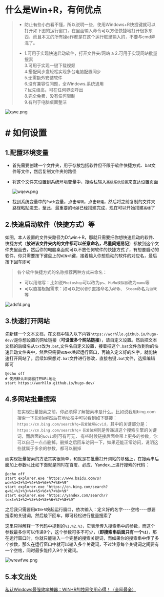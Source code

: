 #  什么是Win+R，有何优点

> - 防止有些小白看不懂，所以说明一些，使用Windows+R快捷键就可以打开如下图的运行窗口，在里面输入命令可以方便快捷地打开很多东西，而且本文的所有操a作都是在这个运行框里输入的，不要与cmd弄混了。
>
> - 1.可用于实现快速启动软件，打开文件夹/网站  a
>   2.可用于实现网站批量搜索  
>   3.可用于实现一键下载视频  
>   4.搭配同步盘轻松实现多台电脑配置同步  
>   5.无需额外安装软件  
>   6.没有兼容性问题，全Windows.系统通用  
>   7.优先级高，可在任何界面呼出  
>   8.完全免费，没有任何限制  
>   9.有利于电脑桌面整洁  

![qwe.png](https://imgbed.worhllo.us.kg/file/1731383831751_qwe.png)

# # 如何设置

## **1.配置环境变量**

- 首先需要创建一个文件夹，用于存放包括软件但不限于软件快捷方式、bat文件等文件，然后复制文件夹的路径

- 将这个文件夹设置到系统环境变量中，搜索栏输入`高级系统设置`来直达设置页面
  
  ![wqew.png](https://imgbed.worhllo.us.kg/file/1731385222742_wqew.png)

- 找到系统变量中的`Path`变量，点击`编辑`，点击`新建`，然后将之前复制的文件夹路径粘贴进去，至此，最重要的`地基`已经搭建完成，现在可以开始搭建`高楼`了

## **2.快速启动软件（快捷方式）等**

如图，本人设置的文件夹路径为D:\win＋R，那就只需要把你想快速启动的软件、快捷方式（**放进该文件夹内的文件都可以任意命名，尽量简短易记**）都放到这个文件夹里面去，然后你的电脑桌面就可以不放任何软件的快捷方式了，有想要启动的软件，你只需要按下键盘上的`WIN+R`键，接着输入你想启动的软件的对应名，最后按下回车即可

> 各个软件快捷方式的名称推荐两种方式来命名：
> - 可以用缩写：比如说`Photoshop`可以改为`ps`、`MuMu模拟器`改为`mumu`等
> - 可以直接根据需求：如可以把`QQ音乐`直接命名为`听歌`、
> `Steam`命名为`游戏`等

![adsfd.png](https://imgbed.worhllo.us.kg/file/1731386051197_adsfd.png)

## **3.快速打开网站**
先新建一个文本文档，在文档中输入以下内容`https://worhllo.github.io/hugo-dev/`是你想设置的网址链接（**可设置多个网站链接**），请自定义设置。然后把文本文档的后缀名从`txt`改为`.bat`,文件名自定义设置，接着把这个`.bat`文件放到你的快速启动文件夹中，然后只需要`WIN+R`唤起运行窗口，再输入定义好的名字，就能快速打开网站了。后续如果想对`.bat`文件进行修改，直接右键`.bat`文件，选择编辑即可

```
@echo off
# 使用默认浏览器打开URL地址
start https://worhllo.github.io/hugo-dev/
```

## **4.多网站批量搜索**

> 在实现批量搜索之前，你必须得了解搜索串是什么。比如说我用bing.com搜索一下`吾爱破解`然后在地址栏中可以看到如下链接：`https://cn.bing.com/search?q=吾爱破解&cvid`，其中的关键部分是：`https://cn.bing.com/search?q`=
> `吾爱破解`则是传递进这个搜索引擎的关键词，而后面的`&cvid`则可有可无，
> 有些时候链接后面会带上更多的参数，你可以自己一点点删掉。删掉之后回车访问一下，如果还能正常访问，说明这些就属于多余的参数，都可以删掉

而实现批量搜索的方法其实很简单，和就是在批量打开网站的基础上，在搜索串后
面加上参数`%1`比如下面就是同时在百度、必应、Yandex.上进行搜索的代码：

```
@echo off
start explorer.exe "https://www.baidu.com/s?wd=%1+2+%3+%4+%5+%6+%7+%8+%9"
start explorer.exe "https://cn.bing.com/search?q=%1+%2+%3+%4+%5+%6+%7+%8+%9"
start explorer.exe "https://yandex.com/search/?text=%1+%2+%3+%4+%5+%6+%7+%8+%9"

```

之后我只需要用`WIN+R`唤起运行窗口，依次输入：定义好的名字----空格----想要搜索的关键词，然后敲下回车，即可轻松进行批量搜索了

这里只得解释一下代码中提到的`%1,%2,%3`，它表示传入搜索串中的参数，而这个参数最多你可以传递9个，这个参数可多不可少，（**即搜索串后面只有一个`%1`**)，那在运行窗口时，你就只能输入一个完整的搜索关键词，而如果你的搜索串中传了多个参数，那么在运行窗口中就可以输入多个关键词，不过注意每个关键词之间要有一个空格，同时最多能传入9个关键词。

![wrewfwe.png](https://imgbed.worhllo.us.kg/file/1731403097330_wrewfwe.png)
## **5.本文出处**
[私认Windows最强效率神器：WIN+R的独家使用心得！（全网最全）](https://mp.weixin.qq.com/s/Bk6iyYo0i5hBtUVqy5eXkQ)
<!-- ##{"timestamp":1731340800}## -->